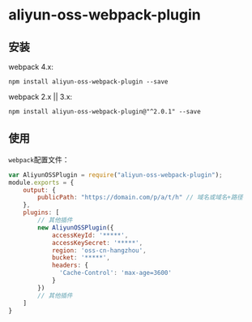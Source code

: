 # aliyun-oss-webpack-plugin


## 安装

webpack 4.x:
```npm
npm install aliyun-oss-webpack-plugin --save
```

webpack 2.x || 3.x:
```npm
npm install aliyun-oss-webpack-plugin@"^2.0.1" --save
```

## 使用

`webpack`配置文件：

```javascript
var AliyunOSSPlugin = require("aliyun-oss-webpack-plugin");
module.exports = {
    output: {
        publicPath: "https://domain.com/p/a/t/h" // 域名或域名+路径
    },
    plugins: [
        // 其他插件
        new AliyunOSSPlugin({
            accessKeyId: '*****',
            accessKeySecret: '*****',
            region: 'oss-cn-hangzhou',
            bucket: '*****',
            headers: {
              'Cache-Control': 'max-age=3600'
            }
        })
        // 其他插件
    ]
}
```